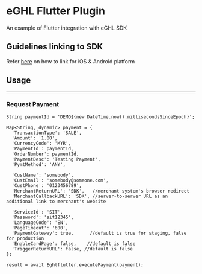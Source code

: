 # eGHL Flutter Plugin

An example of Flutter integration with eGHL SDK

## Guidelines linking to SDK

Refer [here](https://github.com/eGHL/flutter-plugin-eghl/wiki/Android-&-iOS-SDK-library-linking) on how to link for iOS & Android platform

## Usage 
---------------

### Request Payment

```
String paymentId = 'DEMO${new DateTime.now().millisecondsSinceEpoch}';

Map<String, dynamic> payment = {
  'TransactionType': 'SALE',
  'Amount': '1.00',
  'CurrencyCode': 'MYR',
  'PaymentId': paymentId,
  'OrderNumber': paymentId,
  'PaymentDesc': 'Testing Payment',
  'PymtMethod': 'ANY',

  'CustName': 'somebody',
  'CustEmail': 'somebody@someone.com',
  'CustPhone': '0123456789',
  'MerchantReturnURL': 'SDK',   //merchant system's browser redirect
  'MerchantCallbackURL': 'SDK', //server-to-server URL as an additional link to merchant's website

  'ServiceId': 'SIT',
  'Password': 'sit12345',
  'LanguageCode': 'EN',
  'PageTimeout': '600',
  'PaymentGateway': true,      //default is true for staging, false for production
  'EnableCardPage': false,    //default is false
  'TriggerReturnURL': false, //default is false
};

result = await Eghlflutter.executePayment(payment);
